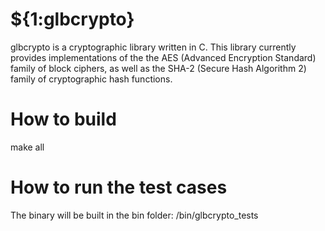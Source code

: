 # ${1:glbcrypto}
glbcrypto is a cryptographic library written in C.
This library currently provides implementations of the the AES (Advanced Encryption Standard) family of block ciphers, as well as the SHA-2 (Secure Hash Algorithm 2) family of cryptographic hash functions.

# How to build
make all

# How to run the test cases
The binary will be built in the bin folder: /bin/glbcrypto_tests
